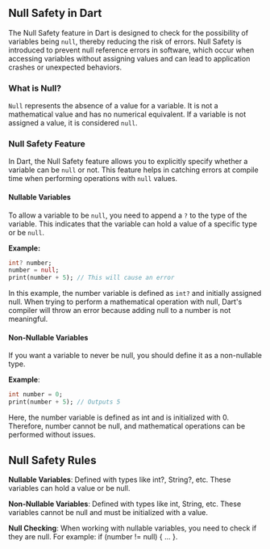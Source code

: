 ## Null Safety in Dart

The Null Safety feature in Dart is designed to check for the possibility of variables being `null`, thereby reducing the risk of errors. Null Safety is introduced to prevent null reference errors in software, which occur when accessing variables without assigning values and can lead to application crashes or unexpected behaviors.

### What is Null?

`Null` represents the absence of a value for a variable. It is not a mathematical value and has no numerical equivalent. If a variable is not assigned a value, it is considered `null`.

### Null Safety Feature

In Dart, the Null Safety feature allows you to explicitly specify whether a variable can be `null` or not. This feature helps in catching errors at compile time when performing operations with `null` values.

#### Nullable Variables

To allow a variable to be `null`, you need to append a `?` to the type of the variable. This indicates that the variable can hold a value of a specific type or be `null`.

**Example:**

```dart
int? number;
number = null;
print(number + 5); // This will cause an error
```
In this example, the number variable is defined as `int?` and initially assigned null. When trying to perform a mathematical operation with null, Dart's compiler will throw an error because adding null to a number is not meaningful.

#### Non-Nullable Variables
If you want a variable to never be null, you should define it as a non-nullable type.

**Example**:
```dart
int number = 0;
print(number + 5); // Outputs 5
```
Here, the number variable is defined as int and is initialized with 0. Therefore, number cannot be null, and mathematical operations can be performed without issues.

## Null Safety Rules
**Nullable Variables**: Defined with types like int?, String?, etc. These variables can hold a value or be null.

**Non-Nullable Variables**: Defined with types like int, String, etc. These variables cannot be null and must be initialized with a value.

**Null Checking**: When working with nullable variables, you need to check if they are null. For example: if (number != null) { ... }.

